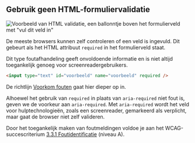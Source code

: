 ## Gebruik geen HTML-formuliervalidatie

![Voorbeeld van HTML validatie, een ballonntje boven het formulierveld met "vul dit veld in"](https://github.com/nl-design-system/documentatie/blob/assets/guidelines-errors-browser-validation-example.png?raw=true)

De meeste browsers kunnen zelf controleren of een veld is ingevuld. Dit gebeurt als het HTML attribuut `required` in het formulierveld staat.

Dit type foutafhandeling geeft onvoldoende informatie en is niet altijd toegankelijk genoeg voor screenreadergebruikers.

```html
<input type="text" id="voorbeeld" name="voorbeeld" required />
```

De richtlijn [Voorkom fouten](richtlijnen/formulieren/alle-richtlijnen/help-de-gebruiker) gaat hier dieper op in.

Alhoewel het gebruik van `required` in plaats van `aria-required` niet fout is, geven we de voorkeur aan `aria-required`. Met `aria-required` wordt het veld voor hulptechnologieën, zoals een screenreader, gemarkeerd als verplicht, maar gaat de browser niet zelf valideren.

Door het toegankelijk maken van foutmeldingen voldoe je aan het WCAG-succescriterium [3.3.1 Foutidentificatie](https://www.w3.org/Translations/WCAG21-nl/#foutidentificatie) (niveau A).
